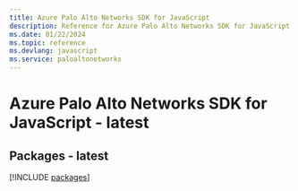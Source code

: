 ```yaml
---
title: Azure Palo Alto Networks SDK for JavaScript
description: Reference for Azure Palo Alto Networks SDK for JavaScript
ms.date: 01/22/2024
ms.topic: reference
ms.devlang: javascript
ms.service: paloaltonetworks
---
```

# Azure Palo Alto Networks SDK for JavaScript - latest
## Packages - latest
[!INCLUDE [packages](palo-alto-networks-index.md)]